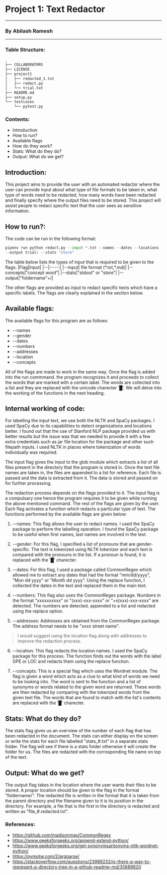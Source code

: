 # Project 1: Text Redactor 
-------
### By Abilash Ramesh
--------
### Table Structure:
```bash
.
├── COLLABORATORS
├── LICENSE
├── project1
│   ├── redacted_1.txt
│   ├── redact.py
│   └── trial.txt
├── README.md
├── setup.py
└── testcases
    └── pytest.py
```

### Contents:

* Introduction
* How to run?
* Available flags
* How do they work?
* Stats: What do they do?
* Output: What do we get?

## Introduction:

This project aims to provide the user with an automated redactor where the user can provide input about what type of file formats to be taken in, what type of words need to be redacted, how many words have been redacted and finally specify where the output files need to be stored. This project will assist people to redact specific text that the user sees as sensitive information. 

## How to run?:

The code can be run in the following format:
```python
pipenv run python redact.py --input *.txt --names --dates --locations --gender --numbers --concepts 'word' 
--output trial/ --stats "store"
```
The table below lists the types of input that is required to be given to the flags:
|Flag|Input|
|--|:----:|
|--input| file format (\*.txt,\*.md)|
|--concepts|"concept word"|
|--stats|"stdout" or "store"|
|--output|"foldername"+/|

The other flags are provided as input to redact specific texts which have a specific labels. The flags are clearly explained in the section below.

## Available flags:

The available flags for this program are as follows
* --names
* --gender
* --dates
* --numbers
* --addresses
* --location
* --concepts

All of the flags are made to work in the same way. Once the flag is added into the run commmand. the program recognizes it and proceeds to collect the words that are marked with a certain label. The words are collected into a list and they are replaced with the unicode charecter '█'. We will delve into the working of the functions in the next heading.

## Internal working of code:

For labelling the input text, we use both the NLTK and SpaCy packages. I used SpaCy due to its capabilities to detect organizations and locations better. I found out that the use of Stanford NLP package provided us with better results but the issue was that we needed to provide it with a few extra credentials such as jar file location for the package and other such filepath inputs. I used NLTK in places where tokenization of words individually was required. 

The input flag gives the input to the glob module which extracts a list of all files present in the directory that the program is stored in. Once the text file names are taken in, the files are appended to a list for reference. Each file is passed and the data is extracted from it. The data is stored and passed on for further processing. 

The redaction process depends on the flags provided to it. The input flag is a compulsary one hence the program requires it to be given while running the above mentioned command. The rest of the flags are given by the user. Each flag activates a function which redacts a particular type of text. The functions performed by the available flags are given below:

1. --names: This flag allows the user to redact names. I used the SpaCy package to perform the labelling operation. I found the SpaCy package to be useful when first names, last names are involved in the text. 

2. --gender: For this flag, I specified a list of pronouns that are gender-specific. The text is tokenized using NLTK tokenizer and each text is compared with the pronouns in the list. If a pronoun is found, it is replaced with the '█' charecter. 

3. --dates: For this flag, I used a package called CommonRegex which allowed me to extract any dates that had the format "mm/dd/yyyy", "Mon dd yyyy" or "Month dd yyyy". Using the replace function, I collected the dates in the text and replaced them in the main text. 

4. --numbers: This flag also uses the CommonRegex package. Numbers in the format "xxxxxxxxxx" or "(xxx)-xxx-xxxx" or "+x(xxx)-xxx-xxxx" are detected. The numbers are detected, appended to a list and redacted using the replace option. 

5. --addresses: Addresses are obtained from the CommonRegex package. The address format needs to be "xxxx street name". 
>I would suggest using the location flag along with addresses to improve the redaction process. 

6. --location: This flag redacts the location names. I used the SpaCy package for this process. The function finds out the words with the label GPE or LOC and redacts them using the replace function. 

7. --concepts: This is a special flag which uses the Wordnet module. The flag is given a word which acts as a clue to what kind of words we need to be looking into. The word is sent to the function and a list of synonyms or words related to the given word are returned. These words are then redacted by comparing with the tokenized words from the given text file. The  words that are found to match with the list's contents are replaced with the '█' charecter. 

## Stats: What do they do?
The stats flag gives us an overview of the number of each flag that has been redacted in the document. The stats can either display on the screen or write the stats for each file labelled "stats_#.txt" in a separate stats folder. The flag will see if there is a stats folder otherwise it will create the folder for us. The files are redacted with the corrosponding file name on top of the text. 

## Output: What do we get?
The output flag takes in the location where the user wants their files to be stored. A proper location should be given to the flag in the format "foldername/". The redacted file is written in the format that it is taken from the parent directory and the filename given to it is its position in the directory. For example, a file that is the first in the directory is redacted and written as "file_#.redacted.txt". 

### References:
* https://github.com/madisonmay/CommonRegex
* https://www.geeksforgeeks.org/append-extend-python/
* https://www.geeksforgeeks.org/get-synonymsantonyms-nltk-wordnet-python/
* https://pymotw.com/2/argparse/
* https://stackoverflow.com/questions/23989232/is-there-a-way-to-represent-a-directory-tree-in-a-github-readme-md/35889620
